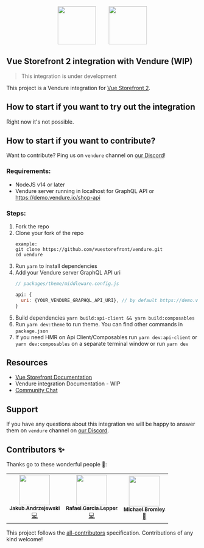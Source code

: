 <div align="center">
  <img src="https://blog.vuestorefront.io/wp-content/uploads/2020/01/1QU9F6hQlFyHsJIbsdmt6FA.png" height="100px" />
  <img src="https://www.vendure.io/logo.png" height="100px" style="margin-left: 30px;">
</div>

## Vue Storefront 2 integration with Vendure (WIP)

> This integration is under development

This project is a Vendure integration for [Vue Storefront 2](https://github.com/vuestorefront/vue-storefront/).

## How to start if you want to try out the integration

Right now it's not possible.

## How to start if you want to contribute?

Want to contribute? Ping us on `vendure` channel on [our Discord](https://discord.vuestorefront.io)!

### Requirements:
  - NodeJS v14 or later
  - Vendure server running in localhost for GraphQL API or https://demo.vendure.io/shop-api

### Steps:

1. Fork the repo
2. Clone your fork of the repo
    ```
    example:
    git clone https://github.com/vuestorefront/vendure.git
    cd vendure
    ```
2. Run `yarn` to install dependencies
3. Add your Vendure server GraphQL API uri
    ```js
    // packages/theme/middleware.config.js

    api: {
      uri: {YOUR_VENDURE_GRAPHQL_API_URI}, // by default https://demo.vendure.io/shop-api
    }
    ```
4. Build dependencies `yarn build:api-client && yarn build:composables`
5. Run `yarn dev:theme` to run theme. You can find other commands in `package.json`
6. If you need HMR on Api Client/Composables run `yarn dev:api-client` or `yarn dev:composables` on a separate terminal window or run `yarn dev`

## Resources

- [Vue Storefront Documentation](https://docs.vuestorefront.io/v2/)
- Vendure integration Documentation - WIP
- [Community Chat](https://discord.vuestorefront.io)

## Support

If you have any questions about this integration we will be happy to answer them on  `vendure` channel on [our Discord](discord.vuestorefront.io).

## Contributors ✨

Thanks go to these wonderful people 🙌:

<!-- ALL-CONTRIBUTORS-LIST:START - Do not remove or modify this section -->
<!-- prettier-ignore-start -->
<!-- markdownlint-disable -->
<table>
  <tr>
    <td align="center"><a href="https://github.com/Baroshem"><img src="https://avatars.githubusercontent.com/u/37120330?v=4?s=80" width="80px;" alt=""/><br /><sub><b>Jakub Andrzejewski</b></sub></a><br /><a href="https://github.com/vuestorefront/@vuestorefront/vendure/commits?author=Baroshem" title="Code">💻</a></td>
    <td align="center"><a href="https://rafagarcialepper.com/"><img src="https://avatars.githubusercontent.com/u/73605?v=4?s=80" width="80px;" alt=""/><br /><sub><b>Rafael Garcia Lepper</b></sub></a><br /><a href="https://github.com/vuestorefront/@vuestorefront/vendure/commits?author=rglepper" title="Code">💻</a></td>
    <td align="center"><a href="http://www.michaelbromley.co.uk/"><img src="https://avatars.githubusercontent.com/u/6275952?v=4?s=80" width="80px;" alt=""/><br /><sub><b>Michael Bromley</b></sub></a><br /><a href="https://github.com/vuestorefront/@vuestorefront/vendure/pulls?q=is%3Apr+reviewed-by%3Amichaelbromley" title="Reviewed Pull Requests">👀</a></td>
  </tr>
</table>

<!-- markdownlint-restore -->
<!-- prettier-ignore-end -->

<!-- ALL-CONTRIBUTORS-LIST:END -->

This project follows the [all-contributors](https://github.com/all-contributors/all-contributors) specification. Contributions of any kind welcome!
